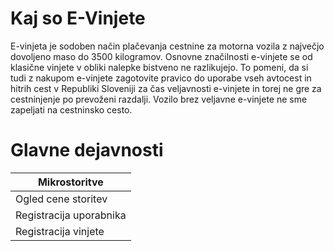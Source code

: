 # Kaj so E-Vinjete
E-vinjeta je sodoben način plačevanja cestnine za motorna vozila z največjo dovoljeno maso do 3500 kilogramov. Osnovne značilnosti e-vinjete se od klasične vinjete v obliki nalepke bistveno ne razlikujejo. To pomeni, da si tudi z nakupom e-vinjete zagotovite pravico do uporabe vseh avtocest in hitrih cest v Republiki Sloveniji za čas veljavnosti e-vinjete in torej ne gre za cestninjenje po prevoženi razdalji. Vozilo brez veljavne e-vinjete ne sme zapeljati na cestninsko cesto.
# Glavne dejavnosti
| Mikrostoritve |
| ------------- |
| Ogled cene storitev |
| Registracija uporabnika |
| Registracija vinjete |
